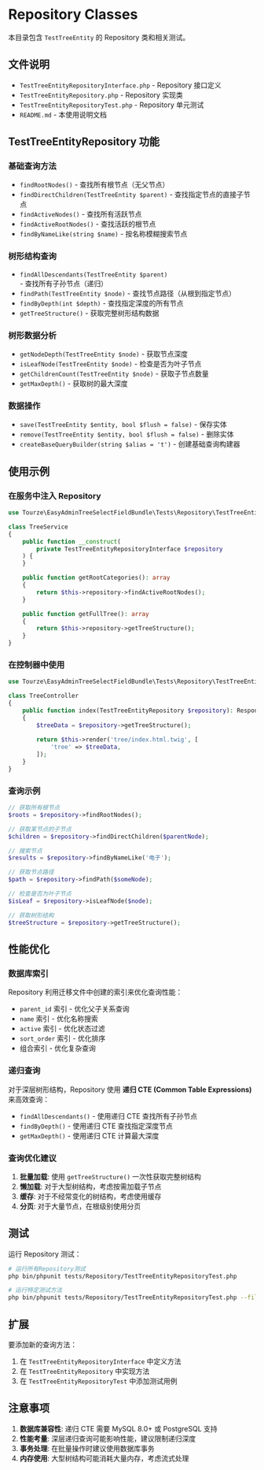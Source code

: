 # Repository Classes

本目录包含 `TestTreeEntity` 的 Repository 类和相关测试。

## 文件说明

- `TestTreeEntityRepositoryInterface.php` - Repository 接口定义
- `TestTreeEntityRepository.php` - Repository 实现类
- `TestTreeEntityRepositoryTest.php` - Repository 单元测试
- `README.md` - 本使用说明文档

## TestTreeEntityRepository 功能

### 基础查询方法

- `findRootNodes()` - 查找所有根节点（无父节点）
- `findDirectChildren(TestTreeEntity $parent)` - 查找指定节点的直接子节点
- `findActiveNodes()` - 查找所有活跃节点
- `findActiveRootNodes()` - 查找活跃的根节点
- `findByNameLike(string $name)` - 按名称模糊搜索节点

### 树形结构查询

- `findAllDescendants(TestTreeEntity $parent)` - 查找所有子孙节点（递归）
- `findPath(TestTreeEntity $node)` - 查找节点路径（从根到指定节点）
- `findByDepth(int $depth)` - 查找指定深度的所有节点
- `getTreeStructure()` - 获取完整树形结构数据

### 树形数据分析

- `getNodeDepth(TestTreeEntity $node)` - 获取节点深度
- `isLeafNode(TestTreeEntity $node)` - 检查是否为叶子节点
- `getChildrenCount(TestTreeEntity $node)` - 获取子节点数量
- `getMaxDepth()` - 获取树的最大深度

### 数据操作

- `save(TestTreeEntity $entity, bool $flush = false)` - 保存实体
- `remove(TestTreeEntity $entity, bool $flush = false)` - 删除实体
- `createBaseQueryBuilder(string $alias = 't')` - 创建基础查询构建器

## 使用示例

### 在服务中注入 Repository

```php
use Tourze\EasyAdminTreeSelectFieldBundle\Tests\Repository\TestTreeEntityRepositoryInterface;

class TreeService
{
    public function __construct(
        private TestTreeEntityRepositoryInterface $repository
    ) {
    }

    public function getRootCategories(): array
    {
        return $this->repository->findActiveRootNodes();
    }

    public function getFullTree(): array
    {
        return $this->repository->getTreeStructure();
    }
}
```

### 在控制器中使用

```php
use Tourze\EasyAdminTreeSelectFieldBundle\Tests\Repository\TestTreeEntityRepository;

class TreeController
{
    public function index(TestTreeEntityRepository $repository): Response
    {
        $treeData = $repository->getTreeStructure();
        
        return $this->render('tree/index.html.twig', [
            'tree' => $treeData,
        ]);
    }
}
```

### 查询示例

```php
// 获取所有根节点
$roots = $repository->findRootNodes();

// 获取某节点的子节点
$children = $repository->findDirectChildren($parentNode);

// 搜索节点
$results = $repository->findByNameLike('电子');

// 获取节点路径
$path = $repository->findPath($someNode);

// 检查是否为叶子节点
$isLeaf = $repository->isLeafNode($node);

// 获取树形结构
$treeStructure = $repository->getTreeStructure();
```

## 性能优化

### 数据库索引

Repository 利用迁移文件中创建的索引来优化查询性能：

- `parent_id` 索引 - 优化父子关系查询
- `name` 索引 - 优化名称搜索
- `active` 索引 - 优化状态过滤
- `sort_order` 索引 - 优化排序
- 组合索引 - 优化复杂查询

### 递归查询

对于深层树形结构，Repository 使用 **递归 CTE (Common Table Expressions)** 来高效查询：

- `findAllDescendants()` - 使用递归 CTE 查找所有子孙节点
- `findByDepth()` - 使用递归 CTE 查找指定深度节点
- `getMaxDepth()` - 使用递归 CTE 计算最大深度

### 查询优化建议

1. **批量加载**: 使用 `getTreeStructure()` 一次性获取完整树结构
2. **懒加载**: 对于大型树结构，考虑按需加载子节点
3. **缓存**: 对于不经常变化的树结构，考虑使用缓存
4. **分页**: 对于大量节点，在根级别使用分页

## 测试

运行 Repository 测试：

```bash
# 运行所有Repository测试
php bin/phpunit tests/Repository/TestTreeEntityRepositoryTest.php

# 运行特定测试方法
php bin/phpunit tests/Repository/TestTreeEntityRepositoryTest.php --filter testFindRootNodes
```

## 扩展

要添加新的查询方法：

1. 在 `TestTreeEntityRepositoryInterface` 中定义方法
2. 在 `TestTreeEntityRepository` 中实现方法
3. 在 `TestTreeEntityRepositoryTest` 中添加测试用例

## 注意事项

1. **数据库兼容性**: 递归 CTE 需要 MySQL 8.0+ 或 PostgreSQL 支持
2. **性能考量**: 深层递归查询可能影响性能，建议限制递归深度
3. **事务处理**: 在批量操作时建议使用数据库事务
4. **内存使用**: 大型树结构可能消耗大量内存，考虑流式处理